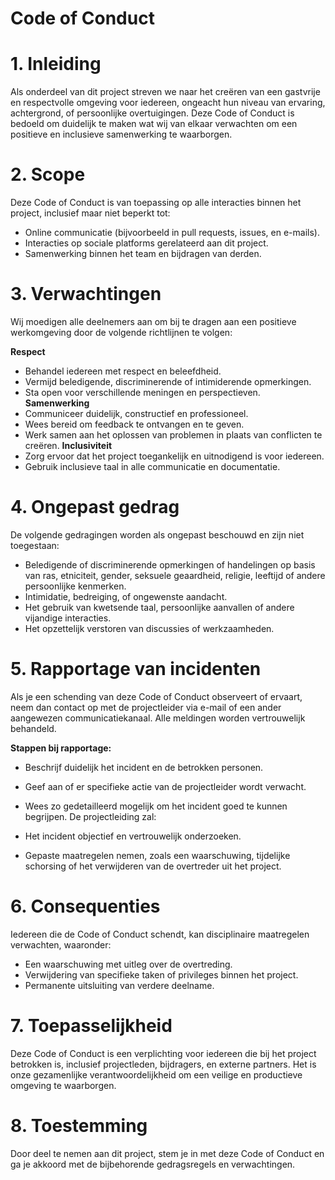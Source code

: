 # Code of Conduct
# 1. Inleiding
Als onderdeel van dit project streven we naar het creëren van een gastvrije en respectvolle omgeving voor iedereen, ongeacht hun niveau van ervaring, achtergrond, of persoonlijke overtuigingen. Deze Code of Conduct is bedoeld om duidelijk te maken wat wij van elkaar verwachten om een positieve en inclusieve samenwerking te waarborgen.

# 2. Scope
Deze Code of Conduct is van toepassing op alle interacties binnen het project, inclusief maar niet beperkt tot:

- Online communicatie (bijvoorbeeld in pull requests, issues, en e-mails).
- Interacties op sociale platforms gerelateerd aan dit project.
- Samenwerking binnen het team en bijdragen van derden.
# 3. Verwachtingen
Wij moedigen alle deelnemers aan om bij te dragen aan een positieve werkomgeving door de volgende richtlijnen te volgen:

**Respect**
- Behandel iedereen met respect en beleefdheid.
- Vermijd beledigende, discriminerende of intimiderende opmerkingen.
- Sta open voor verschillende meningen en perspectieven.
**Samenwerking**
- Communiceer duidelijk, constructief en professioneel.
- Wees bereid om feedback te ontvangen en te geven.
- Werk samen aan het oplossen van problemen in plaats van conflicten te creëren.
**Inclusiviteit**
- Zorg ervoor dat het project toegankelijk en uitnodigend is voor iedereen.
- Gebruik inclusieve taal in alle communicatie en documentatie.
# 4. Ongepast gedrag
De volgende gedragingen worden als ongepast beschouwd en zijn niet toegestaan:

- Beledigende of discriminerende opmerkingen of handelingen op basis van ras, etniciteit, gender, seksuele geaardheid, religie, leeftijd of andere persoonlijke kenmerken.
- Intimidatie, bedreiging, of ongewenste aandacht.
- Het gebruik van kwetsende taal, persoonlijke aanvallen of andere vijandige interacties.
- Het opzettelijk verstoren van discussies of werkzaamheden.
# 5. Rapportage van incidenten
Als je een schending van deze Code of Conduct observeert of ervaart, neem dan contact op met de projectleider via e-mail of een ander aangewezen communicatiekanaal. Alle meldingen worden vertrouwelijk behandeld.

**Stappen bij rapportage:**

- Beschrijf duidelijk het incident en de betrokken personen.
- Geef aan of er specifieke actie van de projectleider wordt verwacht.
- Wees zo gedetailleerd mogelijk om het incident goed te kunnen begrijpen.
De projectleiding zal:

- Het incident objectief en vertrouwelijk onderzoeken.
- Gepaste maatregelen nemen, zoals een waarschuwing, tijdelijke schorsing of het verwijderen van de overtreder uit het project.
# 6. Consequenties
Iedereen die de Code of Conduct schendt, kan disciplinaire maatregelen verwachten, waaronder:

- Een waarschuwing met uitleg over de overtreding.
- Verwijdering van specifieke taken of privileges binnen het project.
- Permanente uitsluiting van verdere deelname.
# 7. Toepasselijkheid
Deze Code of Conduct is een verplichting voor iedereen die bij het project betrokken is, inclusief projectleden, bijdragers, en externe partners. Het is onze gezamenlijke verantwoordelijkheid om een veilige en productieve omgeving te waarborgen.
# 8. Toestemming
Door deel te nemen aan dit project, stem je in met deze Code of Conduct en ga je akkoord met de bijbehorende gedragsregels en verwachtingen.